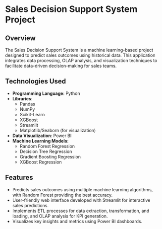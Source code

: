 # Sales Decision Support System Project

## Overview
The Sales Decision Support System is a machine learning-based project designed to predict sales outcomes using historical data. This application integrates data processing, OLAP analysis, and visualization techniques to facilitate data-driven decision-making for sales teams.

## Technologies Used
- **Programming Language**: Python
- **Libraries**:
  - Pandas
  - NumPy
  - Scikit-Learn
  - XGBoost
  - Streamlit
  - Matplotlib/Seaborn (for visualization)
- **Data Visualization**: Power BI
- **Machine Learning Models**:
  - Random Forest Regression
  - Decision Tree Regression
  - Gradient Boosting Regression
  - XGBoost Regression

## Features
- Predicts sales outcomes using multiple machine learning algorithms, with Random Forest providing the best accuracy.
- User-friendly web interface developed with Streamlit for interactive sales predictions.
- Implements ETL processes for data extraction, transformation, and loading, and OLAP analysis for KPI generation.
- Visualizes key insights and metrics using Power BI dashboards.
